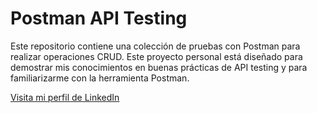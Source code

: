 # Postman API Testing

Este repositorio contiene una colección de pruebas con Postman para realizar operaciones CRUD. Este proyecto personal está diseñado para demostrar mis conocimientos en buenas prácticas de API testing y para familiarizarme con la herramienta Postman.


[Visita mi perfil de LinkedIn](https://www.linkedin.com/in/leandro-guiza-cortes-579b612ab/)
